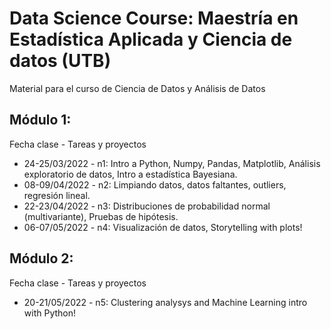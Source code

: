 # Data Science Course: Maestría en Estadística Aplicada y Ciencia de datos (UTB)
Material para el curso de Ciencia de Datos y Análisis de Datos


## Módulo 1:
Fecha clase - Tareas y proyectos
- 24-25/03/2022 - n1: Intro a Python, Numpy, Pandas, Matplotlib, Análisis exploratorio de datos, Intro a estadística Bayesiana.
- 08-09/04/2022 - n2: Limpiando datos, datos faltantes, outliers, regresión lineal.
- 22-23/04/2022 - n3: Distribuciones de probabilidad normal (multivariante), Pruebas de hipótesis.
- 06-07/05/2022 - n4: Visualización de datos, Storytelling with plots!

## Módulo 2:
Fecha clase - Tareas y proyectos
- 20-21/05/2022 - n5: Clustering analysys and Machine Learning intro with Python!
